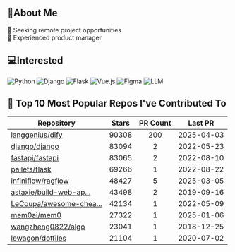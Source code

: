 ## 💫About Me 
👯 Seeking remote project opportunities   
🌱 Experienced product manager

## 💻Interested
![Python](https://img.shields.io/badge/python-3670A0?style=for-the-badge&logo=python&logoColor=ffdd54) ![Django](https://img.shields.io/badge/django-%23092E20.svg?style=for-the-badge&logo=django&logoColor=white) ![Flask](https://img.shields.io/badge/flask-%23000.svg?style=for-the-badge&logo=flask&logoColor=white) ![Vue.js](https://img.shields.io/badge/vuejs-%2335495e.svg?style=for-the-badge&logo=vuedotjs&logoColor=%234FC08D)  ![Figma](https://img.shields.io/badge/figma-%23F24E1E.svg?style=for-the-badge&logo=figma&logoColor=white) ![LLM](https://img.shields.io/badge/LLM-%23412991.svg?style=for-the-badge&logo=openai&logoColor=white)

## 🌟 Top 10 Most Popular Repos I've Contributed To

| Repository | Stars | PR Count | Last PR |
|-----|:---:|:---:|:---:|
| [langgenius/dify](https://github.com/langgenius/dify) | 90308 | 200 | 2025-04-03 |
| [django/django](https://github.com/django/django) | 83094 | 2 | 2022-05-23 |
| [fastapi/fastapi](https://github.com/fastapi/fastapi) | 83065 | 2 | 2022-08-10 |
| [pallets/flask](https://github.com/pallets/flask) | 69266 | 1 | 2022-08-22 |
| [infiniflow/ragflow](https://github.com/infiniflow/ragflow) | 48427 | 5 | 2025-03-05 |
| [astaxie/build-web-ap...](https://github.com/astaxie/build-web-application-with-golang) | 43498 | 2 | 2019-09-16 |
| [LeCoupa/awesome-chea...](https://github.com/LeCoupa/awesome-cheatsheets) | 42134 | 1 | 2022-05-09 |
| [mem0ai/mem0](https://github.com/mem0ai/mem0) | 27322 | 1 | 2025-01-06 |
| [wangzheng0822/algo](https://github.com/wangzheng0822/algo) | 23041 | 1 | 2018-12-25 |
| [lewagon/dotfiles](https://github.com/lewagon/dotfiles) | 21104 | 1 | 2020-07-02 |

